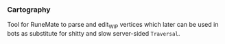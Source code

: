 ### Cartography

Tool for RuneMate to parse and edit<sub>WIP</sub> vertices which later can be used in bots as substitute for shitty and slow server-sided `Traversal`.